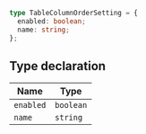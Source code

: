 ```ts
type TableColumnOrderSetting = {
  enabled: boolean;
  name: string;
};
```

## Type declaration

| Name | Type |
| ------ | ------ |
| <a id="enabled"></a> `enabled` | `boolean` |
| <a id="name"></a> `name` | `string` |

